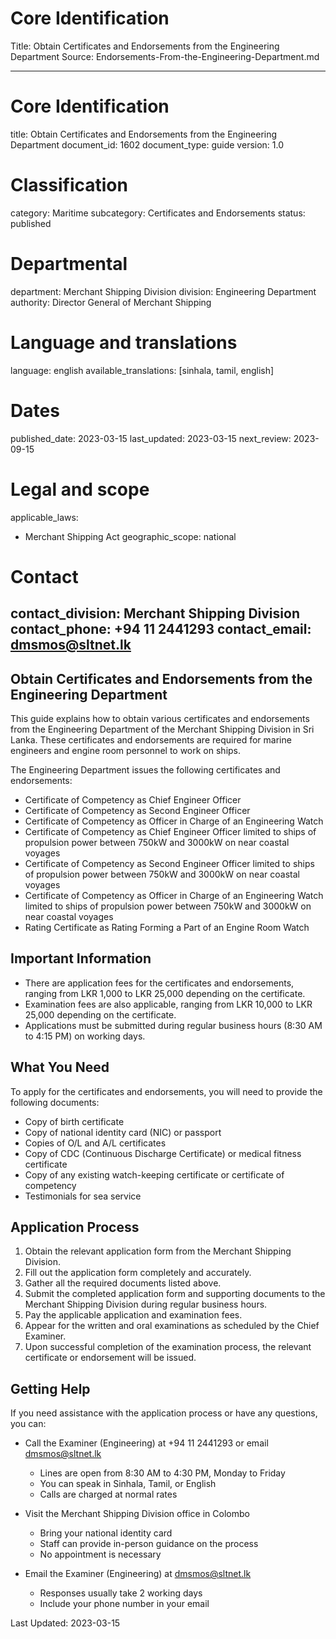 # Core Identification
Title: Obtain Certificates and Endorsements from the Engineering Department
Source: Endorsements-From-the-Engineering-Department.md

---
# Core Identification
title: Obtain Certificates and Endorsements from the Engineering Department
document_id: 1602
document_type: guide
version: 1.0

# Classification
category: Maritime
subcategory: Certificates and Endorsements
status: published

# Departmental
department: Merchant Shipping Division
division: Engineering Department
authority: Director General of Merchant Shipping

# Language and translations
language: english
available_translations: [sinhala, tamil, english]

# Dates
published_date: 2023-03-15
last_updated: 2023-03-15
next_review: 2023-09-15

# Legal and scope
applicable_laws:
- Merchant Shipping Act
geographic_scope: national

# Contact
contact_division: Merchant Shipping Division
contact_phone: +94 11 2441293
contact_email: dmsmos@sltnet.lk
---

## Obtain Certificates and Endorsements from the Engineering Department

This guide explains how to obtain various certificates and endorsements from the Engineering Department of the Merchant Shipping Division in Sri Lanka. These certificates and endorsements are required for marine engineers and engine room personnel to work on ships.

The Engineering Department issues the following certificates and endorsements:

- Certificate of Competency as Chief Engineer Officer
- Certificate of Competency as Second Engineer Officer
- Certificate of Competency as Officer in Charge of an Engineering Watch
- Certificate of Competency as Chief Engineer Officer limited to ships of propulsion power between 750kW and 3000kW on near coastal voyages
- Certificate of Competency as Second Engineer Officer limited to ships of propulsion power between 750kW and 3000kW on near coastal voyages
- Certificate of Competency as Officer in Charge of an Engineering Watch limited to ships of propulsion power between 750kW and 3000kW on near coastal voyages
- Rating Certificate as Rating Forming a Part of an Engine Room Watch

## Important Information

- There are application fees for the certificates and endorsements, ranging from LKR 1,000 to LKR 25,000 depending on the certificate.
- Examination fees are also applicable, ranging from LKR 10,000 to LKR 25,000 depending on the certificate.
- Applications must be submitted during regular business hours (8:30 AM to 4:15 PM) on working days.

## What You Need

To apply for the certificates and endorsements, you will need to provide the following documents:

- Copy of birth certificate
- Copy of national identity card (NIC) or passport
- Copies of O/L and A/L certificates
- Copy of CDC (Continuous Discharge Certificate) or medical fitness certificate
- Copy of any existing watch-keeping certificate or certificate of competency
- Testimonials for sea service

## Application Process

1. Obtain the relevant application form from the Merchant Shipping Division.
2. Fill out the application form completely and accurately.
3. Gather all the required documents listed above.
4. Submit the completed application form and supporting documents to the Merchant Shipping Division during regular business hours.
5. Pay the applicable application and examination fees.
6. Appear for the written and oral examinations as scheduled by the Chief Examiner.
7. Upon successful completion of the examination process, the relevant certificate or endorsement will be issued.

## Getting Help

If you need assistance with the application process or have any questions, you can:

- Call the Examiner (Engineering) at +94 11 2441293 or email dmsmos@sltnet.lk
    - Lines are open from 8:30 AM to 4:30 PM, Monday to Friday
    - You can speak in Sinhala, Tamil, or English
    - Calls are charged at normal rates

- Visit the Merchant Shipping Division office in Colombo
    - Bring your national identity card
    - Staff can provide in-person guidance on the process
    - No appointment is necessary

- Email the Examiner (Engineering) at dmsmos@sltnet.lk
    - Responses usually take 2 working days
    - Include your phone number in your email

Last Updated: 2023-03-15